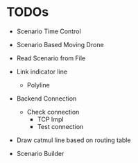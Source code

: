 # TODOs
+ Scenario Time Control

+ Scenario Based Moving Drone

+ Read Scenario from File
 
+ Link indicator line
  + Polyline

+ Backend Connection
  + Check connection
    + TCP Impl
    + Test connection

+ Draw catmul line based on routing table
  
+ Scenario Builder 